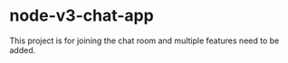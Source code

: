 # node-v3-chat-app
This project is for joining the chat room and multiple features need to be added.
